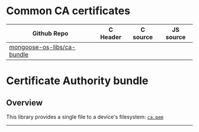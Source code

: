 # Common CA certificates
| Github Repo | C Header | C source  | JS source |
| ----------- | -------- | --------  | ----------------- |
| [mongoose-os-libs/ca-bundle](https://github.com/mongoose-os-libs/ca-bundle) | [](https://github.com/mongoose-os-libs/ca-bundle/tree/master/include/) | &nbsp;  | &nbsp;         |

# Certificate Authority bundle

## Overview

This library provides a single file to a device's filesystem: [`ca.pem`](fs/ca.pem)


 ----- 
